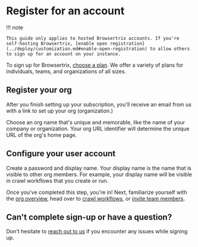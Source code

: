 # Register for an account

!!! note

    This guide only applies to hosted Browsertrix accounts. If you're self-hosting Browsertrix, [enable open registration](../deploy/customization.md#enable-open-registration) to allow others to sign up for an account on your instance.

To sign up for Browsertrix, [choose a plan](https://browsertrix.com/). We offer a variety of plans for individuals, teams, and organizations of all sizes.

## Register your org

After you finish setting up your subscription, you'll receive an email from us with a link to set up your org (organization.)

Choose an org name that's unique and memorable, like the name of your company or organization. Your org URL identifier will determine the unique URL of the org's home page.

## Configure your user account

Create a password and display name. Your display name is the name that is visible to other org members. For example, your display name will be visible in crawl workflows that you create or run.

Once you've completed this step, you're in! Next, familiarize yourself with the [org overview](./overview.md), head over to [crawl workflows](./crawl-workflows.md), or [invite team members](./org-settings.md).

## Can't complete sign-up or have a question?

Don't hesitate to [reach out to us](mailto:support@webrecorder.org) if you encounter any issues while signing up.
